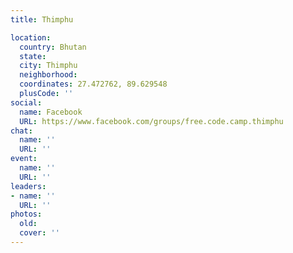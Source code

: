 ```yaml
---
title: Thimphu

location:
  country: Bhutan
  state: 
  city: Thimphu
  neighborhood: 
  coordinates: 27.472762, 89.629548
  plusCode: ''
social:
  name: Facebook
  URL: https://www.facebook.com/groups/free.code.camp.thimphu
chat:
  name: ''
  URL: ''
event:
  name: ''
  URL: ''
leaders:
- name: ''
  URL: ''
photos:
  old: 
  cover: ''
---
```

